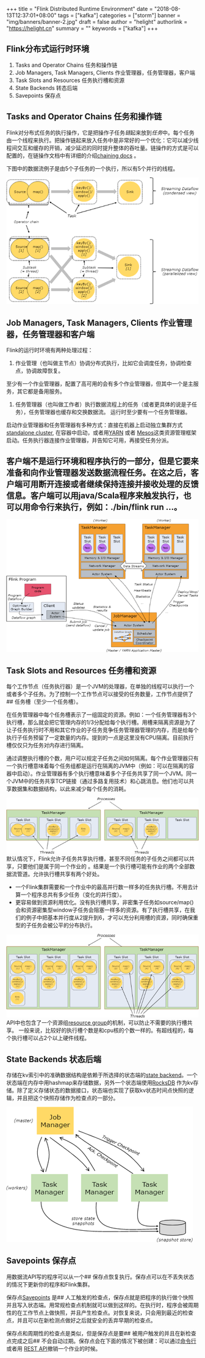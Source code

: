 +++
title = "Flink Distributed Runtime Environment"
date = "2018-08-13T12:37:01+08:00"
tags = ["kafka"]
categories = ["storm"]
banner = "img/banners/banner-2.jpg"
draft = false
author = "helight"
authorlink = "https://helight.cn"
summary = ""
keywords = ["kafka"]
+++

## Flink分布式运行时环境
1. Tasks and Operator Chains 任务和操作链
1. Job Managers, Task Managers, Clients 作业管理器，任务管理器，客户端
1. Task Slots and Resources 任务执行槽和资源
1. State Backends 转态后端
1. Savepoints 保存点
<!--more-->
## Tasks and Operator Chains 任务和操作链


Flink对分布式任务的执行操作，它是把操作子任务<em>链</em>起来放到<em>任务</em>中。每个任务由一个线程来执行。把操作链起来放入任务中是非常好的一个优化：它可以减少线程间交互和缓存的开销，减少延迟的同时提升整体的吞吐量。链操作的方式是可以配置的，在链操作文档中有详细的介绍<a href="https://ci.apache.org/projects/flink/flink-docs-release-1.7/dev/stream/operators/#task-chaining-and-resource-groups">chaining docs</a> 。

下图中的数据流例子是由5个子任务的一个执行，所以有5个并行的线程。

![](../../imgs/2018/08/1-1.png)
## Job Managers, Task Managers, Clients 作业管理器，任务管理器和客户端

Flink的运行时环境有两种处理过程：


1. 作业管理（也叫做主节点）协调分布式执行，比如它会调度任务，协调检查点，协调故障恢复。

至少有一个作业管理器，配置了高可用的会有多个作业管理器，但其中一个是主服务，其它都是备用服务。
1. 任务管理器（也叫做工作者）执行数据流程上的任务（或者更具体的说是子任务），任务管理器也缓存和交换数据流。
运行时至少要有一个任务管理器。


启动作业管理器和任务管理器有多种方式：直接在机器上启动独立集群方式<a href="https://ci.apache.org/projects/flink/flink-docs-release-1.7/ops/deployment/cluster_setup.html">standalone cluster</a>, 在容器中启动，或者用<a href="https://ci.apache.org/projects/flink/flink-docs-release-1.7/ops/deployment/yarn_setup.html">YARN</a> 或者 <a href="https://ci.apache.org/projects/flink/flink-docs-release-1.7/ops/deployment/mesos.html">Mesos</a>这类资源管理框架启动。任务执行器连接作业管理器，并告知它可用，再接受任务分派。

## 客户端不是运行环境和程序执行的一部分，但是它要来准备和向作业管理器发送数据流程任务。在这之后，客户端可用断开连接或者继续保持连接并接收处理的反馈信息。客户端可以用java/Scala程序来触发执行，也可以用命令行来执行，例如：./bin/flink run …。


![](../../imgs/2018/08/2-1.png)
## Task Slots and Resources 任务槽和资源

每个工作节点（任务执行器）是一个JVM的处理器，在单独的线程可以执行一个或者多个子任务。为了控制一个工作节点可以接受的任务数量，工作节点提供了## 任务槽（至少一个任务槽）。

在任务管理器中每个任务槽表示了一组固定的资源。例如：一个任务管理器有3个执行槽，那么就会把它管理内存的1/3分配给每个执行槽。用槽来隔离资源是为了让子任务执行时不用和其它作业的子任务竞争任务管理器管理的内存，而是给每个执行子任务预留了一定数量的内存。提到的一点是这里没有CPU隔离。目前执行槽仅仅只为任务对内存进行隔离。

通过调整执行槽的个数，用户可以规定子任务之间如何隔离。每个作业管理器只有一个执行槽意味着每个任务组都是运行在隔离的JVM中（例如：可以在隔离的容器中启动）。作业管理器有多个执行槽意味着多个子任务共享了同一个JVM。同一个JVM中的任务共享TCP链接（通过多路复用技术）和心跳消息。他们也可以共享数据集和数据结构，以此来减少每个任务的消耗。

![](../../imgs/2018/08/3-1.png)
默认情况下，Flink允许子任务共享执行槽，甚至不同任务的子任务之间都可以共享，只要他们是属于同一个作业的 。结果是一个执行槽可能有作业的两个全部数据流管道。允许执行槽共享有两个好处。

* 一个Flink集群需要和一个作业中的最高并行数一样多的任务执行槽。不用去计算一个程序总共有多少任务（变化的并行度）。
* 更容易做到资源利用优化。没有执行槽共享，非密集子任务如source/map()会和资源密集型window子任务会阻塞一样多的资源。有了执行槽共享，在我们的例子中把基本并行度从2提升到6，才可以充分利用槽的资源，同时确保重型的子任务会被公平的分布执行。


 ![](../../imgs/2018/08/4-1.png)
API中也包含了一个资源组<a href="https://ci.apache.org/projects/flink/flink-docs-release-1.7/dev/stream/operators/#task-chaining-and-resource-groups">resource group</a>的机制，可以防止不需要的执行槽共享。
一般来说，比较好的执行槽个数是和cpu核的个数一样的。有超线程的，每个执行槽可以占2个以上硬件线程。

## State Backends 状态后端

存储在kv索引中的准确数据结构是依赖于所选择的状态端的<a href="https://ci.apache.org/projects/flink/flink-docs-release-1.7/ops/state/state_backends.html">state backend</a>。一个状态端在内存中用hashmap来存储数据，另外一个状态端使用<a href="https://ci.apache.org/projects/flink/flink-docs-release-1.7/monitoring/rest_api.html#cancel-job-with-savepoint">RocksDB</a> 作为kv存储。除了定义存储状态的数据接口，状态端也实现了获取kv状态时间点快照的逻辑，并且把这个快照存储作为检查点的一部分。

![](../../imgs/2018/08/5-1.png)
## Savepoints 保存点

用数据流API写的程序可以从一个## 保存点恢复执行。保存点可以在不丢失状态的情况下更新你的程序和Flink集群。

保存点<a href="https://ci.apache.org/projects/flink/flink-docs-release-1.7/ops/state/savepoints.html">Savepoints</a> 是## 人工触发的检查点，保存点就是把程序的执行做个快照并且写入状态端。用常规检查点机制就可以做到这样的。在执行时，程序会被周期性的在工作节点上做快照，并且产生检查点。对恢复来说，只会用到最近的检查点，并且可以在新检测点做好之后就安全的丢弃早期的检查点。

保存点和周期性的检查点是类似，但是保存点是要## 被用户触发的并且在新检查点完成之后## 不会自动过期。保存点会在下面的情况下被创建：可以通过<a href="https://ci.apache.org/projects/flink/flink-docs-release-1.7/ops/cli.html#savepoints">命令行</a>或者用 <a href="https://ci.apache.org/projects/flink/flink-docs-release-1.7/monitoring/rest_api.html#cancel-job-with-savepoint">REST API</a>撤销一个作业的时候。
